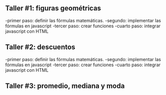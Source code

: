## Taller #1: figuras geométricas

-primer paso: definir las fórmulas matemáticas.
-segundo: implementar las fórmulas en javascript
-tercer paso: crear funciones
-cuarto paso: integrar javascript con HTML

## Taller #2: descuentos

-primer paso: definir las fórmulas matemáticas.
-segundo: implementar las fórmulas en javascript
-tercer paso: crear funciones
-cuarto paso: integrar javascript con HTML

## Taller #3: promedio, mediana y moda
